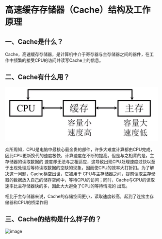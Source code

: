 #  高速缓存存储器（Cache）结构及工作原理

##  一、Cache是什么？

Cache，高速缓存存储器，是计算机中介于寄存器与主存储器之间的器件，在工作中频繁的接受CPU的访问并读写Cache上的信息。

## 二、Cache有什么用？

![image](https://raw.githubusercontent.com/Dead-fisher/ichw/master/TIM%E5%9B%BE%E7%89%8720181003172429.png)

众所周知，CPU是电脑中最核心最金贵的部件，许多大难度计算都由CPU完成，因此CPU更新换代的速度极快，计算速度在不断的提高。但是与之相背的是，主存储器的读取数据的
速度却无法与之相适应，这导致出现CPU处理速度过快以至于出现处理后等待读取数据的空缺的现象，因而使CPU的效率大打折扣。为了解决这一问题，Cache横空出世，它被用于
CPU与主存储器之间，提前读取主存储器的数据放入自己的储存空间中，等待CPU的访问；同时，Cache与CPU的读取速率比主存储器快的多，因此大大避免了CPU的等待情况的
出现。

相比于主存储器来说，Cache的存储空间更小，读取速度较高，起到了连接主存储器和CPU的桥梁作用

## 三、Cache的结构是什么样子的？

![image](https://img-blog.csdn.net/20171115142152426?watermark/2/text/aHR0cDovL2Jsb2cuY3Nkbi5uZXQvcXFfMzE1MDU0ODM=/font/5a6L5L2T/fontsize/400/fill/I0JBQkFCMA==/dissolve/70/gravity/SouthEast)

